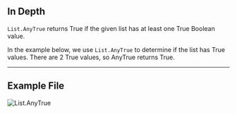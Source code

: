 ## In Depth
`List.AnyTrue` returns True if the given list has at least one True Boolean value.

In the example below, we use `List.AnyTrue` to determine if the list has True values. There are 2 True values, so AnyTrue returns True.
___
## Example File

![List.AnyTrue](./DSCore.List.AnyTrue_img.jpg)
